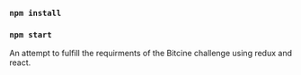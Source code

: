 ### `npm install`

### `npm start`

An attempt to fulfill the requirments of the Bitcine challenge using redux and react.
